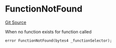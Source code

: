 # FunctionNotFound
[Git Source](https://github.com/thrackle-io/tron/blob/0ca0a263215b0baace3d8d12fd9706eb2a79accf/src/client/token/handler/diamond/HandlerDiamond.sol)

When no function exists for function called


```solidity
error FunctionNotFound(bytes4 _functionSelector);
```

